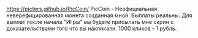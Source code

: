 https://picters.github.io/PicCoin/
PicCoin - Неофициальная неверефицированная монета созданная мной. Выплаты реальны. Для выплат после начала "Игры" вы будете присылать мне скрин с доказательствами того что вы накликали. 1000 кликов - 1 рубль.
